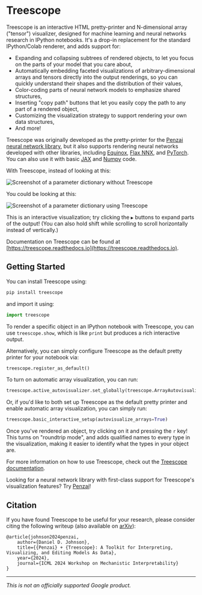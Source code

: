 # Treescope

Treescope is an interactive HTML pretty-printer and N-dimensional array
("tensor") visualizer, designed for machine learning and neural networks
research in IPython notebooks. It's a drop-in replacement for the standard
IPython/Colab renderer, and adds support for:

* Expanding and collapsing subtrees of rendered objects, to let you focus on
  the parts of your model that you care about,
* Automatically embedding faceted visualizations of arbitrary-dimensional arrays
  and tensors directly into the output renderings, so you can quickly understand
  their shapes and the distribution of their values,
* Color-coding parts of neural network models to emphasize shared structures,
* Inserting "copy path" buttons that let you easily copy the path to any part of
  a rendered object,
* Customizing the visualization strategy to support rendering your own data
  structures,
* And more!

Treescope was originally developed as the pretty-printer for the
[Penzai neural network library](https://penzai.readthedocs.io/en/stable), but
it also supports rendering neural networks developed with other libraries,
including
[Equinox](https://docs.kidger.site/equinox/),
[Flax NNX](https://flax.readthedocs.io/en/latest/nnx/index.html),
and
[PyTorch](https://pytorch.org/docs/stable/).
You can also use it with basic
[JAX](https://jax.readthedocs.io/en/latest/)
and
[Numpy](https://numpy.org/doc/stable/)
code.


With Treescope, instead of looking at this:

![Screenshot of a parameter dictionary without Treescope](docs/_static/readme_teaser_before.png)

You could be looking at this:

![Screenshot of a parameter dictionary using Treescope](docs/_static/readme_teaser_after.png)

This is an interactive visualization; try clicking the `▶` buttons to expand
parts of the output! (You can also hold shift while scrolling to
scroll horizontally instead of vertically.)

Documentation on Treescope can be found at
[https://treescope.readthedocs.io](https://treescope.readthedocs.io).


## Getting Started

You can install Treescope using:

```bash
pip install treescope
```

and import it using:

```python
import treescope
```

To render a specific object in an IPython notebook with Treescope, you can use
`treescope.show`, which is like `print` but produces a rich interactive output.

Alternatively, you can simply configure Treescope as the default pretty printer
for your notebook via:

```python
treescope.register_as_default()
```

To turn on automatic array visualization, you can run:

```python
treescope.active_autovisualizer.set_globally(treescope.ArrayAutovisualizer())
```

Or, if you'd like to both set up Treescope as the default pretty printer and
enable automatic array visualization, you can simply run:

```python
treescope.basic_interactive_setup(autovisualize_arrays=True)
```

Once you've rendered an object, try clicking on it and pressing the `r` key!
This turns on "roundtrip mode", and adds qualified names to every type in the
visualization, making it easier to identify what the types in your object are.

For more information on how to use Treescope, check out the [Treescope documentation](https://treescope.readthedocs.io).

Looking for a neural network library with first-class support for Treescope's
visualization features?
Try [Penzai](https://penzai.readthedocs.io/en/stable)!

## Citation

If you have found Treescope to be useful for your research, please consider
citing the following writeup (also available on [arXiv](https://arxiv.org/abs/2408.00211)):

```
@article{johnson2024penzai,
    author={Daniel D. Johnson},
    title={{Penzai} + {Treescope}: A Toolkit for Interpreting, Visualizing, and Editing Models As Data},
    year={2024},
    journal={ICML 2024 Workshop on Mechanistic Interpretability}
}
```

---

*This is not an officially supported Google product.*
